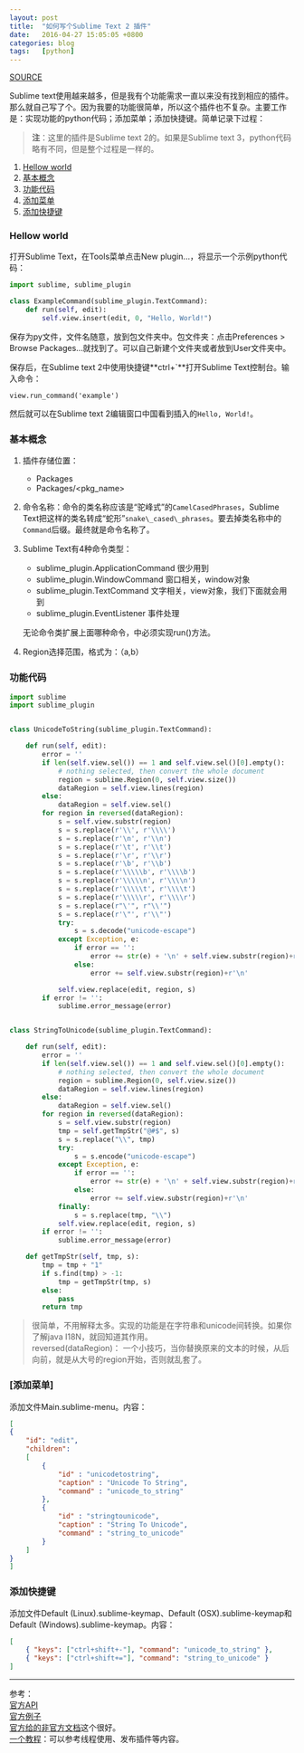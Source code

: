 ```yaml
---
layout: post
title:  "如何写个Sublime Text 2 插件"
date:   2016-04-27 15:05:05 +0800
categories: blog
tags:   [python]
---
```


[SOURCE](https://github.com/snowyxx/MyTest/tree/master/Properties2String)

Sublime text使用越来越多，但是我有个功能需求一直以来没有找到相应的插件。那么就自己写了个。因为我要的功能很简单，所以这个插件也不复杂。主要工作是：实现功能的python代码；添加菜单；添加快捷键。简单记录下过程：

> **注**：这里的插件是Sublime text 2的。如果是Sublime text 3，python代码略有不同，但是整个过程是一样的。

1. [Hellow world](#hellowworld)
2. [基本概念](#basicconcept)
3. [功能代码](#mycode)
4. [添加菜单](#menu)
5. [添加快捷键](#shortcut)

<a name="hellowworld"></a>

### Hellow world

打开Sublime Text，在Tools菜单点击New plugin...，将显示一个示例python代码：

``` python
import sublime, sublime_plugin

class ExampleCommand(sublime_plugin.TextCommand):
    def run(self, edit):
        self.view.insert(edit, 0, "Hello, World!")

```

保存为py文件，文件名随意，放到包文件夹中。包文件夹：点击Preferences > Browse Packages...就找到了。可以自己新建个文件夹或者放到User文件夹中。

保存后，在Sublime text 2中使用快捷键**ctrl+`**打开Sublime Text控制台。输入命令：

    view.run_command('example')

然后就可以在Sublime text 2编辑窗口中国看到插入的`Hello, World!`。

<a name="basicconcept"></a>

### 基本概念

1. 插件存储位置：
    - Packages
    - Packages/\<pkg_name\>

2. 命令名称：命令的类名称应该是“驼峰式”的`CamelCasedPhrases`，Sublime Text把这样的类名转成“蛇形”`snake\_cased\_phrases`。要去掉类名称中的`Command`后缀。最终就是命令名称了。

3. Sublime Text有4种命令类型：
    - sublime_plugin.ApplicationCommand  很少用到
    - sublime_plugin.WindowCommand  窗口相关，window对象
    - sublime_plugin.TextCommand  文字相关，view对象，我们下面就会用到
    - sublime_plugin.EventListener   事件处理
    
    无论命令类扩展上面哪种命令，中必须实现run()方法。

4. Region选择范围，格式为：（a,b）

<a name="mycode"></a>

### 功能代码

``` python
import sublime
import sublime_plugin


class UnicodeToString(sublime_plugin.TextCommand):

    def run(self, edit):
        error = ''
        if len(self.view.sel()) == 1 and self.view.sel()[0].empty():
            # nothing selected, then convert the whole document
            region = sublime.Region(0, self.view.size())
            dataRegion = self.view.lines(region)
        else:
            dataRegion = self.view.sel()
        for region in reversed(dataRegion):
            s = self.view.substr(region)
            s = s.replace(r'\\', r'\\\\')
            s = s.replace(r'\n', r'\\n')
            s = s.replace(r'\t', r'\\t')
            s = s.replace(r'\r', r'\\r')
            s = s.replace(r'\b', r'\\b')
            s = s.replace(r'\\\\\b', r'\\\\b')
            s = s.replace(r'\\\\\n', r'\\\\n')
            s = s.replace(r'\\\\\t', r'\\\\t')
            s = s.replace(r'\\\\\r', r'\\\\r')
            s = s.replace(r"\'", r"\\'")
            s = s.replace(r'\"', r'\\"')
            try:
                s = s.decode("unicode-escape")
            except Exception, e:
                if error == '':
                    error += str(e) + '\n' + self.view.substr(region)+r'\n'
                else:
                    error += self.view.substr(region)+r'\n'

            self.view.replace(edit, region, s)
        if error != '':
            sublime.error_message(error)


class StringToUnicode(sublime_plugin.TextCommand):

    def run(self, edit):
        error = ''
        if len(self.view.sel()) == 1 and self.view.sel()[0].empty():
            # nothing selected, then convert the whole document
            region = sublime.Region(0, self.view.size())
            dataRegion = self.view.lines(region)
        else:
            dataRegion = self.view.sel()
        for region in reversed(dataRegion):
            s = self.view.substr(region)
            tmp = self.getTmpStr("@#$", s)
            s = s.replace("\\", tmp)
            try:
                s = s.encode("unicode-escape")
            except Exception, e:
                if error == '':
                    error += str(e) + '\n' + self.view.substr(region)+r'\n'
                else:
                    error += self.view.substr(region)+r'\n'
            finally:
                s = s.replace(tmp, "\\")
            self.view.replace(edit, region, s)
        if error != '':
            sublime.error_message(error)

    def getTmpStr(self, tmp, s):
        tmp = tmp + "1"
        if s.find(tmp) > -1:
            tmp = getTmpStr(tmp, s)
        else:
            pass
        return tmp

```

> 很简单，不用解释太多。实现的功能是在字符串和unicode间转换。如果你了解java I18N，就回知道其作用。              
> reversed(dataRegion)： 一个小技巧，当你替换原来的文本的时候，从后向前，就是从大号的region开始，否则就乱套了。

<a name="menu"></a>

### [添加菜单]

添加文件Main.sublime-menu。内容：

``` json
[
{
    "id": "edit",
    "children":
    [
        {
            "id" : "unicodetostring",
            "caption" : "Unicode To String",
            "command" : "unicode_to_string"
        },
        {
            "id" : "stringtounicode",
            "caption" : "String To Unicode",
            "command" : "string_to_unicode"
        }
    ]
}
]

```

<a name="shortcut"></a>

### 添加快捷键

添加文件Default (Linux).sublime-keymap、Default (OSX).sublime-keymap和Default (Windows).sublime-keymap。内容：

``` json
[
    { "keys": ["ctrl+shift+-"], "command": "unicode_to_string" },
    { "keys": ["ctrl+shift+="], "command": "string_to_unicode" }
]

```

---

参考：                   
[官方API](https://www.sublimetext.com/docs/2/api_reference.html)                  
[官方例子](http://www.sublimetext.com/docs/plugin-examples)                  
[官方给的非官方文档](http://docs.sublimetext.info/en/sublime-text-2/reference/plugins.html)这个很好。                               
[一个教程](http://code.tutsplus.com/tutorials/how-to-create-a-sublime-text-2-plugin--net-22685)：可以参考线程使用、发布插件等内容。


